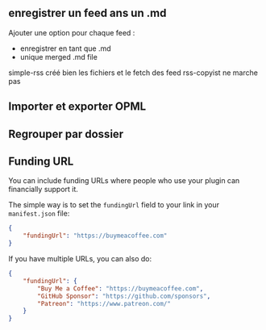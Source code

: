 ## enregistrer un feed ans un .md


Ajouter une option pour chaque feed : 
- enregistrer en tant que .md
- unique merged .md file 


simple-rss créé bien les fichiers et le fetch des feed
rss-copyist ne marche pas
## Importer et exporter OPML




## Regrouper par dossier





## Funding URL

You can include funding URLs where people who use your plugin can financially support it.

The simple way is to set the `fundingUrl` field to your link in your `manifest.json` file:

```json
{
    "fundingUrl": "https://buymeacoffee.com"
}
```

If you have multiple URLs, you can also do:

```json
{
    "fundingUrl": {
        "Buy Me a Coffee": "https://buymeacoffee.com",
        "GitHub Sponsor": "https://github.com/sponsors",
        "Patreon": "https://www.patreon.com/"
    }
}
```

